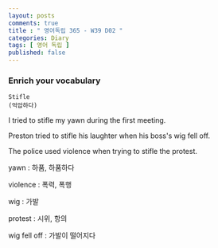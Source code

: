 ```yaml
---
layout: posts
comments: true
title : " 영어독립 365 - W39 D02 "
categories: Diary
tags: [ 영어 독립 ]
published: false
---
```


### Enrich your vocabulary

```text
Stifle
(억압하다)
```

I tried to stifle my yawn during the first meeting.

Preston tried to stifle his laughter when his boss's wig fell off.

The police used violence when trying to stifle the protest.

yawn
: 하품, 하품하다

violence
 : 폭력, 폭행

wig
 : 가발

protest
 : 시위, 항의

wig fell off
 : 가발이 떨어지다
